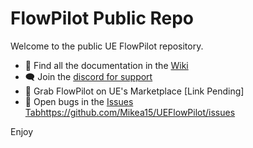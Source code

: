 # FlowPilot Public Repo
Welcome to the public UE FlowPilot repository. 

- 📃 Find all the documentation in the [Wiki](https://github.com/Mikea15/UEFlowPilot/wiki)
- 🗨️ Join the [discord for support](https://discord.gg/Qhh6wYyE)
- 🏪 Grab FlowPilot on UE's Marketplace [Link Pending]
- 🐜 Open bugs in the [Issues Tab](https://github.com/Mikea15/UEFlowPilot/issues)https://github.com/Mikea15/UEFlowPilot/issues

Enjoy
